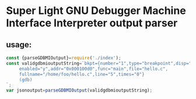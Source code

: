 # Super Light GNU Debugger Machine Interface Interpreter output parser

## usage:
```javascript
const {parseGDBMIOutput}=require('./index');
const validgdbmioutputString=`bkpt={number="1",type="breakpoint",disp="keep",
     enabled="y",addr="0x000100d0",func="main",file="hello.c",
     fullname="/home/foo/hello.c",line="5",times="0"}
     (gdb)
`;
var jsonoutput=parseGDBMIOutput(validgdbmioutputString);
```
